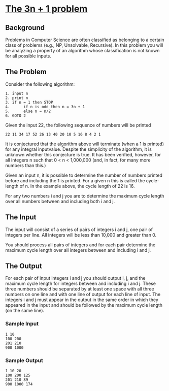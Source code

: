 # [The 3n + 1 problem](http://uva.onlinejudge.org/external/1/100.pdf)

## Background

Problems in Computer Science are often classified as belonging to a certain class of problems (e.g., NP, Unsolvable, Recursive). In this problem you will be analyzing a property of an algorithm whose classification is not known for all possible inputs.

## The Problem

Consider the following algorithm:

```
1. input n
2. print n
3. if n = 1 then STOP
4.      if n is odd then n = 3n + 1
5.      else n = n/2
6. GOTO 2
```
Given the input 22, the following sequence of numbers will be printed
```
22 11 34 17 52 26 13 40 20 10 5 16 8 4 2 1
```
It is conjectured that the algorithm above will terminate (when a 1 is printed) for any integral inputvalue. Despite the simplicity of the algorithm, it is unknown whether this conjecture is true. It has been verified, however, for all integers n such that 0 < n < 1,000,000 (and, in fact, for many more numbers than this.)

Given an input n, it is possible to determine the number of numbers printed before and including the 1 is printed. For a given n this is called the cycle-length of n. In the example above, the cycle length of 22 is 16.

For any two numbers i and j you are to determine the maximum cycle length over all numbers between and including both i and j.

## The Input

The input will consist of a series of pairs of integers i and j, one pair of integers per line. All integers will be less than 10,000 and greater than 0.

You should process all pairs of integers and for each pair determine the maximum cycle length over all integers between and including i and j.

## The Output
For each pair of input integers i and j you should output i, j, and the maximum cycle length for integers between and including i and j. These three numbers should be separated by at least one space with all three numbers on one line and with one line of output for each line of input. The integers i and j must appear in the output in the same order in which they appeared in the input and should be followed by the maximum cycle length (on the same line).

### Sample Input

```
1 10
100 200
201 210
900 1000
```

### Sample Output


```
1 10 20
100 200 125
201 210 89
900 1000 174
```

